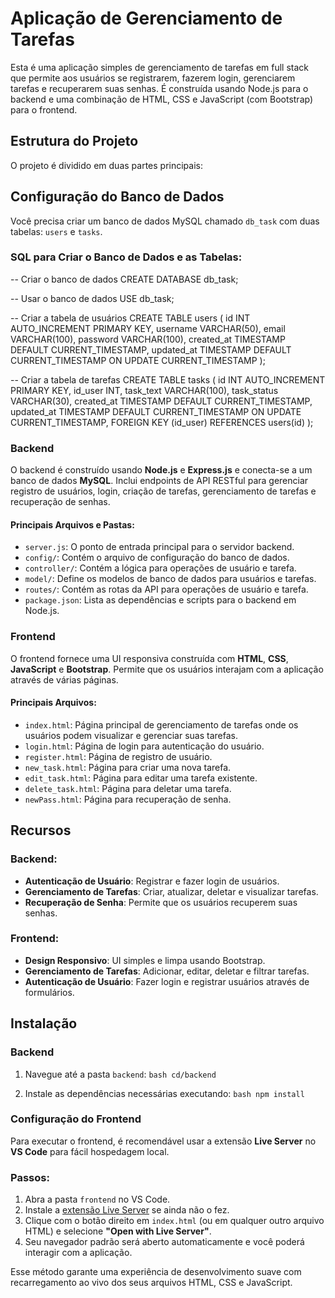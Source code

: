 # Aplicação de Gerenciamento de Tarefas

Esta é uma aplicação simples de gerenciamento de tarefas em full stack que permite aos usuários se registrarem, fazerem login, gerenciarem tarefas e recuperarem suas senhas. É construída usando Node.js para o backend e uma combinação de HTML, CSS e JavaScript (com Bootstrap) para o frontend.

## Estrutura do Projeto

O projeto é dividido em duas partes principais:

## Configuração do Banco de Dados

Você precisa criar um banco de dados MySQL chamado `db_task` com duas tabelas: `users` e `tasks`.

### SQL para Criar o Banco de Dados e as Tabelas:

-- Criar o banco de dados
CREATE DATABASE db_task;

-- Usar o banco de dados
USE db_task;

-- Criar a tabela de usuários
CREATE TABLE users (
  id INT AUTO_INCREMENT PRIMARY KEY,
  username VARCHAR(50),
  email VARCHAR(100),
  password VARCHAR(100),
  created_at TIMESTAMP DEFAULT CURRENT_TIMESTAMP,
  updated_at TIMESTAMP DEFAULT CURRENT_TIMESTAMP ON UPDATE CURRENT_TIMESTAMP
);

-- Criar a tabela de tarefas
CREATE TABLE tasks (
  id INT AUTO_INCREMENT PRIMARY KEY,
  id_user INT,
  task_text VARCHAR(100),
  task_status VARCHAR(30),
  created_at TIMESTAMP DEFAULT CURRENT_TIMESTAMP,
  updated_at TIMESTAMP DEFAULT CURRENT_TIMESTAMP ON UPDATE CURRENT_TIMESTAMP,
  FOREIGN KEY (id_user) REFERENCES users(id)
);

### Backend
O backend é construído usando **Node.js** e **Express.js** e conecta-se a um banco de dados **MySQL**. Inclui endpoints de API RESTful para gerenciar registro de usuários, login, criação de tarefas, gerenciamento de tarefas e recuperação de senhas.

#### Principais Arquivos e Pastas:
- `server.js`: O ponto de entrada principal para o servidor backend.
- `config/`: Contém o arquivo de configuração do banco de dados.
- `controller/`: Contém a lógica para operações de usuário e tarefa.
- `model/`: Define os modelos de banco de dados para usuários e tarefas.
- `routes/`: Contém as rotas da API para operações de usuário e tarefa.
- `package.json`: Lista as dependências e scripts para o backend em Node.js.

### Frontend
O frontend fornece uma UI responsiva construída com **HTML**, **CSS**, **JavaScript** e **Bootstrap**. Permite que os usuários interajam com a aplicação através de várias páginas.

#### Principais Arquivos:
- `index.html`: Página principal de gerenciamento de tarefas onde os usuários podem visualizar e gerenciar suas tarefas.
- `login.html`: Página de login para autenticação do usuário.
- `register.html`: Página de registro de usuário.
- `new_task.html`: Página para criar uma nova tarefa.
- `edit_task.html`: Página para editar uma tarefa existente.
- `delete_task.html`: Página para deletar uma tarefa.
- `newPass.html`: Página para recuperação de senha.

## Recursos

### Backend:
- **Autenticação de Usuário**: Registrar e fazer login de usuários.
- **Gerenciamento de Tarefas**: Criar, atualizar, deletar e visualizar tarefas.
- **Recuperação de Senha**: Permite que os usuários recuperem suas senhas.

### Frontend:
- **Design Responsivo**: UI simples e limpa usando Bootstrap.
- **Gerenciamento de Tarefas**: Adicionar, editar, deletar e filtrar tarefas.
- **Autenticação de Usuário**: Fazer login e registrar usuários através de formulários.

## Instalação

### Backend
1. Navegue até a pasta `backend`:
   ``bash
        cd/backend
   ``

2. Instale as dependências necessárias executando:
      ``bash
       npm install
     ``

### Configuração do Frontend
Para executar o frontend, é recomendável usar a extensão **Live Server** no **VS Code** para fácil hospedagem local.

### Passos:
1. Abra a pasta `frontend` no VS Code.
2. Instale a [extensão Live Server](https://marketplace.visualstudio.com/items?itemName=ritwickdey.LiveServer) se ainda não o fez.
3. Clique com o botão direito em `index.html` (ou em qualquer outro arquivo HTML) e selecione **"Open with Live Server"**.
4. Seu navegador padrão será aberto automaticamente e você poderá interagir com a aplicação.

Esse método garante uma experiência de desenvolvimento suave com recarregamento ao vivo dos seus arquivos HTML, CSS e JavaScript.

